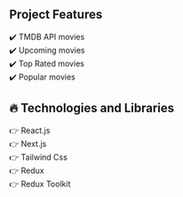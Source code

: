 
## Project Features

:heavy_check_mark: TMDB API movies <br />
:heavy_check_mark: Upcoming movies <br />
:heavy_check_mark: Top Rated movies <br />
:heavy_check_mark: Popular movies <br />

## :fire: Technologies and Libraries

:point_right: React.js <br />
:point_right: Next.js <br />
:point_right: Tailwind Css <br />
:point_right: Redux <br />
:point_right: Redux Toolkit <br />